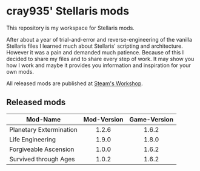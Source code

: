 # cray935' Stellaris mods
This repository is my workspace for Stellaris mods.

After about a year of trial-and-error and reverse-engineering of the vanilla Stellaris files I learned much about Stellaris' scripting and architecture. However it was a pain and demanded much patience. Because of this I decided to share my files and to share every step of work. It may show you how I work and maybe it provides you information and inspiration for your own mods.

All released mods are published at [Steam's Workshop](http://steamcommunity.com/id/cray935/myworkshopfiles/?appid=281990). 
## Released mods
Mod-Name | Mod-Version | Game-Version
--- | :---: | :---:
Planetary Extermination | 1.2.6 | 1.6.2
Life Engineering | 1.9.0 | 1.8.0
Forgiveable Ascension | 1.0.0 | 1.6.2
Survived through Ages | 1.0.2 | 1.6.2